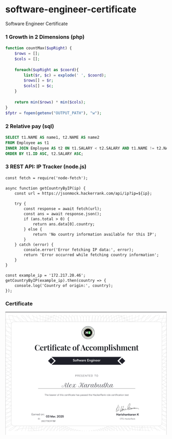 # software-engineer-certificate
Software Engineer Certificate

### 1 Growth in 2 Dimensions (php)

```php
function countMax($upRight) {
    $rows = [];
    $cols = [];
    
    foreach($upRight as $coord){
        list($r, $c) = explode(' ', $coord);
        $rows[] = $r;
        $cols[] = $c;
    }
    
    return min($rows) * min($cols);
}
$fptr = fopen(getenv("OUTPUT_PATH"), "w");
```

### 2 Relative pay (sql)

```sql
SELECT t1.NAME AS name1, t2.NAME AS name2
FROM Employee as t1
INNER JOIN Employee AS t2 ON t1.SALARY < t2.SALARY AND t1.NAME != t2.NAME
ORDER BY t1.ID ASC, t2.SALARY ASC;
```

### 3 REST API: IP Tracker (node.js)

```node
const fetch = require('node-fetch');

async function getCountryByIP(ip) {
    const url = https://jsonmock.hackerrank.com/api/ip?ip=${ip};

    try {
        const response = await fetch(url);
        const ans = await response.json();
        if (ans.total > 0) {
            return ans.data[0].country;
        } else {
            return 'No country information available for this IP';
        }
    } catch (error) {
        console.error('Error fetching IP data:', error);
        return 'Error occurred while fetching country information';
    }
}

const example_ip = '172.217.20.46';
getCountryByIP(example_ip).then(country => {
    console.log('Country of origin:', country);
});
```

### Certificate

![Certificate](https://github.com/akrbdk/software-engineer-certificate/blob/2c5ec4e39d50003ccfdead86632ea3c51d5f008d/software_engineer%20certificate.png)

